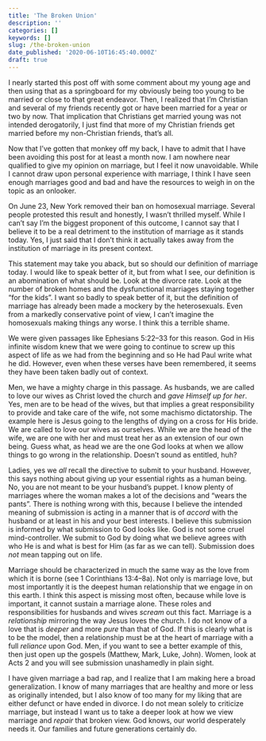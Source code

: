 ```yaml
---
title: 'The Broken Union'
description: ''
categories: []
keywords: []
slug: /the-broken-union
date_published: '2020-06-10T16:45:40.000Z'
draft: true
---
```


I nearly started this post off with some comment about my young age and then using that as a springboard for my obviously being too young to be married or close to that great endeavor. Then, I realized that I’m Christian and several of my friends recently got or have been married for a year or two by now. That implication that Christians get married young was not intended derogatorily, I just find that more of my Christian friends get married before my non-Christian friends, that’s all.

Now that I’ve gotten that monkey off my back, I have to admit that I have been avoiding this post for at least a month now. I am nowhere near qualified to give my opinion on marriage, but I feel it now unavoidable. While I cannot draw upon personal experience with marriage, I think I have seen enough marriages good and bad and have the resources to weigh in on the topic as an onlooker.

On June 23, New York removed their ban on homosexual marriage. Several people protested this result and honestly, I wasn’t thrilled myself. While I can’t say I’m the biggest proponent of this outcome, I cannot say that I believe it to be a real detriment to the institution of marriage as it stands today. Yes, I just said that I don’t think it actually takes away from the institution of marriage in its present context.

This statement may take you aback, but so should our definition of marriage today. I would like to speak better of it, but from what I see, our definition is an abomination of what should be. Look at the divorce rate. Look at the number of broken homes and the dysfunctional marriages staying together “for the kids”. I want so badly to speak better of it, but the definition of marriage has already been made a mockery by the heterosexuals. Even from a markedly conservative point of view, I can’t imagine the homosexuals making things any worse. I think this a terrible shame.

We were given passages like Ephesians 5:22–33 for this reason. God in His infinite wisdom knew that we were going to continue to screw up this aspect of life as we had from the beginning and so He had Paul write what he did. However, even when these verses have been remembered, it seems they have been taken badly out of context.

Men, we have a mighty charge in this passage. As husbands, we are called to love our wives as Christ loved the church and *gave Himself up for her*. Yes, men are to be head of the wives, but that implies a great responsibility to provide and take care of the wife, not some machismo dictatorship. The example here is Jesus going to the lengths of dying on a cross for His bride. We are called to love our wives as ourselves. While we are the head of the wife, we are one with her and must treat her as an extension of our own being. Guess what, as head we are the one God looks at when we allow things to go wrong in the relationship. Doesn’t sound as entitled, huh?

Ladies, yes we *all* recall the directive to submit to your husband. However, this says nothing about giving up your essential rights as a human being. No, you are not meant to be your husband’s puppet. I know plenty of marriages where the woman makes a lot of the decisions and “wears the pants”. There is nothing wrong with this, because I believe the intended meaning of submission is acting in a manner that is of *accord* with the husband or at least in his and your best interests. I believe this submission is informed by what submission to God looks like. God is not some cruel mind-controller. We submit to God by doing what we believe agrees with who He is and what is best for Him (as far as we can tell). Submission does *not* mean tapping out on life.

Marriage should be characterized in much the same way as the love from which it is borne (see 1 Corinthians 13:4–8a). Not only is marriage love, but most importantly it is the deepest human relationship that we engage in on this earth. I think this aspect is missing most often, because while love is important, it cannot sustain a marriage alone. These roles and responsibilities for husbands and wives *scream* out this fact. Marriage is a *relationship* mirroring the way Jesus loves the church. I do not know of a love that is *deeper* and more *pure* than that of God. If this is clearly what is to be the model, then a relationship must be at the heart of marriage with a full *reliance* upon God. Men, if you want to see a better example of this, then just open up the gospels (Matthew, Mark, Luke, John). Women, look at Acts 2 and you will see submission unashamedly in plain sight.

I have given marriage a bad rap, and I realize that I am making here a broad generalization. I know of many marriages that are healthy and more or less as originally intended, but I also know of too many for my liking that are either defunct or have ended in divorce. I do not mean solely to criticize marriage, but instead I want us to take a deeper look at how we view marriage and *repair* that broken view. God knows, our world desperately needs it. Our families and future generations certainly do.
